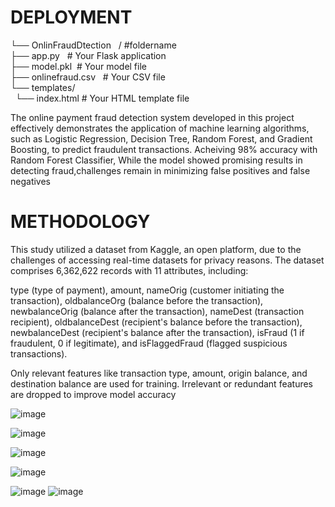 # DEPLOYMENT

└── OnlinFraudDtection &nbsp;   /  #foldername <br>
├── app.py &nbsp;  # Your Flask application <br> 
├── model.pkl&nbsp;  # Your model file <br>
├── onlinefraud.csv &nbsp;  # Your CSV file <br>
└── templates/ <br>
       &nbsp; └── index.html   # Your HTML template file


The online payment fraud detection system developed in this project effectively demonstrates the application of machine learning algorithms, such as Logistic Regression, Decision Tree, Random Forest, and Gradient Boosting, to predict fraudulent transactions. Acheiving 98% accuracy with Random Forest Classifier, While the model showed promising results in detecting fraud,challenges remain in minimizing false positives and false negatives

 # METHODOLOGY

This study utilized a dataset from Kaggle, an open platform, due to the challenges of accessing real-time datasets for privacy reasons. The dataset comprises 6,362,622 records with 11 attributes, including:

type (type of payment),
amount,
nameOrig (customer initiating the transaction),
oldbalanceOrg (balance before the transaction),
newbalanceOrig (balance after the transaction),
nameDest (transaction recipient),
oldbalanceDest (recipient's balance before the transaction),
newbalanceDest (recipient's balance after the transaction),
isFraud (1 if fraudulent, 0 if legitimate), and
isFlaggedFraud (flagged suspicious transactions).


Only relevant features like transaction type, amount, origin balance, and destination balance are used for training. Irrelevant or redundant features are dropped to improve model accuracy

![image](https://github.com/user-attachments/assets/8afad179-2fab-4e16-af6f-f242e2e53cfe)


![image](https://github.com/user-attachments/assets/39852558-d9db-4528-801e-f1874a6a0ddc)




![image](https://github.com/user-attachments/assets/d5dd680f-b9a9-47b4-b7d7-25a518522d6b)

![image](https://github.com/user-attachments/assets/36f9bc38-bb08-4bf3-bc73-f2614aa84ebf)


![image](https://github.com/user-attachments/assets/1a166ee2-3ec7-4e3a-bcf6-0f5617e23af9)
![image](https://github.com/user-attachments/assets/5ebca294-ff57-4f56-9cf7-1f0a8a8bd7aa)







    
